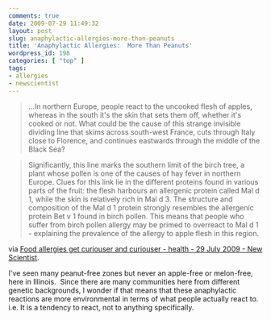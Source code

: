 ```yaml
---
comments: true
date: 2009-07-29 11:49:32
layout: post
slug: anaphylactic-allergies-more-than-peanuts
title: 'Anaphylactic Allergies:  More Than Peanuts'
wordpress_id: 198
categories: [ "top" ]
tags:
- allergies
- newscientist
---
```


> 

> 
> ...In northern Europe, people react to the uncooked flesh of apples, whereas in the south it's the skin that sets them off, whether it's cooked or not. What could be the cause of this strange invisible dividing line that skims across south-west France, cuts through Italy close to Florence, and continues eastwards through the middle of the Black Sea?
> 
> 

> 
> Significantly, this line marks the southern limit of the birch tree, a plant whose pollen is one of the causes of hay fever in northern Europe. Clues for this link lie in the different proteins found in various parts of the fruit: the flesh harbours an allergenic protein called Mal d 1, while the skin is relatively rich in Mal d 3. The structure and composition of the Mal d 1 protein strongly resembles the allergenic protein Bet v 1 found in birch pollen. This means that people who suffer from birch pollen allergy may be primed to overreact to Mal d 1 - explaining the prevalence of the allergy to apple flesh in this region.
> 
> 



via [Food allergies get curiouser and curiouser - health - 29 July 2009 - New Scientist](http://www.newscientist.com/article/mg20327191.300-food-allergies-get-curiouser-and-curiouser.html?full=true).

I've seen many peanut-free zones but never an apple-free or melon-free, here in Illinois.  Since there are many communities here from different genetic backgrounds, I wonder if that means that these anaphylactic reactions are more environmental in terms of what people actually react to. i.e. It is a tendency to react, not to anything specifically.
